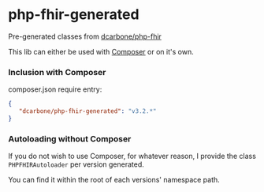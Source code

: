 # php-fhir-generated
Pre-generated classes from [dcarbone/php-fhir](https://github.com/dcarbone/php-fhir)

This lib can either be used with [Composer](https://getcomposer.org) or on it's own.

### Inclusion with Composer

composer.json require entry:

```json
{
   "dcarbone/php-fhir-generated": "v3.2.*"
}
```

### Autoloading without Composer

If you do not wish to use Composer, for whatever reason, I provide the class `PHPFHIRAutoloader` per version generated.

You can find it within the root of each versions' namespace path.